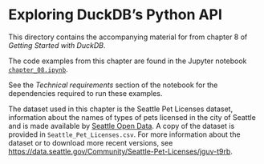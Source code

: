 # Exploring DuckDB’s Python API

This directory contains the accompanying material for from chapter 8 of *Getting Started with DuckDB*.

The code examples from this chapter are found in the Jupyter notebook [`chapter_08.ipynb`](./chapter_08.ipynb).

See the *Technical requirements* section of the notebook for the dependencies required to run these examples.

The dataset used in this chapter is the Seattle Pet Licenses dataset, information about the names of types of pets licensed in the city of Seattle and is made available by [Seattle Open Data](https://data.seattle.gov). A copy of the dataset is provided in `Seattle_Pet_Licenses.csv`. For more information about the dataset or to download more recent versions, see https://data.seattle.gov/Community/Seattle-Pet-Licenses/jguv-t9rb.